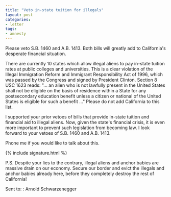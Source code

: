 ```yaml
---
title: "Veto in-state tuition for illegals"
layout: post
categories:
- letter
tags:
- amnesty
---
```


Please veto S.B. 1460 and A.B. 1413. Both bills will greatly add to California's desperate financial situation.

There are currently 10 states which allow illegal aliens to pay in-state tuition rates at public colleges and universities. This is a clear violation of the Illegal Immigration Reform and Immigrant Responsibility Act of 1996, which was passed by the Congress and signed by President Clinton. Section 8 USC 1623 reads: "... an alien who is not lawfully present in the United States shall not be eligible on the basis of residence within a State for any postsecondary education benefit unless a citizen or national of the United States is eligible for such a benefit ..." Please do not add California to this list.

I supported your prior vetoes of bills that provide in-state tuition and financial aid to illegal aliens. Now, given the state's financial crisis, it is even more important to prevent such legislation from becoming law. I look forward to your vetoes of S.B. 1460 and A.B. 1413.

Phone me if you would like to talk about this.

{% include signature.html %}

P.S. Despite your lies to the contrary, illegal aliens and anchor babies are massive drain on our economy. Secure our border and evict the illegals and anchor babies already here, before they completely destroy the rest of California!

Sent to:
: Arnold Schwarzenegger
